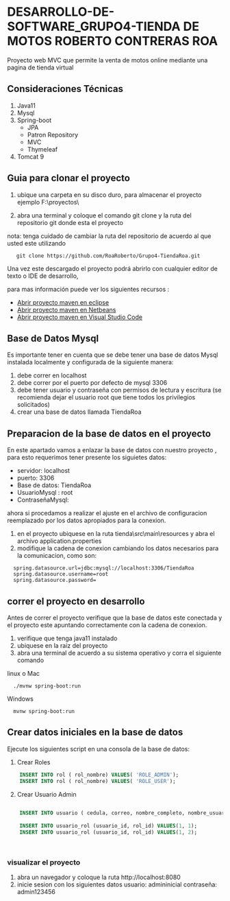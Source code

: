 # DESARROLLO-DE-SOFTWARE_GRUPO4-TIENDA DE MOTOS ROBERTO CONTRERAS ROA

Proyecto web MVC que permite la venta de motos online mediante una pagina de tienda virtual

## Consideraciones Técnicas

1. Java11
2. Mysql
3. Spring-boot  
   * JPA
   * Patron Repository
   * MVC
   * Thymeleaf
5. Tomcat 9 

## Guia para clonar el proyecto

1. ubique una carpeta en su disco duro, para almacenar el proyecto ejemplo 
F:\proyectos\

2. abra una terminal y coloque el comando git clone y la ruta del repositorio git donde esta el proyecto

nota: tenga cuidado de cambiar la ruta del repositorio de acuerdo al que usted este utilizando

~~~
   git clone https://github.com/RoaRoberto/Grupo4-TiendaRoa.git
~~~

Una vez este descargado el proyecto podrá abrirlo con cualquier editor de texto o IDE de desarrollo,

para mas información puede ver los siguientes recursos :

* [Abrir proyecto maven en eclipse](https://www.youtube.com/watch?v=FckwSuNnn9g)
* [Abrir proyecto maven en Netbeans](https://www.youtube.com/watch?v=ejchUBB_9SY)
* [Abrir proyecto maven en Visual Studio Code](https://www.youtube.com/watch?v=rYaEuDdpMFc)

## Base de Datos Mysql

Es importante tener en cuenta que se debe tener una base de datos Mysql instalada localmente y configurada
de la siguiente manera:

1. debe correr en localhost 
2. debe correr por el puerto por defecto de mysql 3306
3. debe tener usuario y contraseña con permisos de lectura y escritura (se recomienda dejar el usuario root que tiene todos los privilegios solicitados)
4. crear una base de datos llamada TiendaRoa



## Preparacion de la base de datos en el proyecto


En este apartado vamos a enlazar la base de datos con nuestro proyecto , para esto requerimos tener presente los siguietes datos:

* servidor: localhost
* puerto: 3306
* Base de datos: TiendaRoa
* UsuarioMysql : root
* ContraseñaMysql: <la que definio>

ahora si procedamos a realizar el ajuste en el archivo de configuracion reemplazado por los datos apropiados para la conexion.


1. en el proyecto ubiquese en la ruta  tienda\src\main\resources y abra el archivo application.properties
2. modifique la cadena de conexion cambiando los datos necesarios para la comunicacion, como son:



~~~
  spring.datasource.url=jdbc:mysql://localhost:3306/TiendaRoa
  spring.datasource.username=root
  spring.datasource.password=
~~~

## correr el proyecto en desarrollo

Antes de correr el proyecto verifique que la base de datos este conectada y el proyecto este apuntando correctamente con la cadena de conexion.

1. verifique que tenga java11 instalado
1. ubiquese en la raiz del proyecto
2. abra una terminal de acuerdo a su sistema operativo y corra el siguiente comando

linux o Mac

~~~
  ./mvnw spring-boot:run
~~~


Windows

~~~
  mvnw spring-boot:run
~~~



## Crear datos iniciales en la base de datos

Ejecute los siguientes script en una consola de la base de datos:

1. Crear Roles

~~~sql
	INSERT INTO rol ( rol_nombre) VALUES( 'ROLE_ADMIN');
    INSERT INTO rol ( rol_nombre) VALUES( 'ROLE_USER');
~~~

2. Crear Usuario Admin

~~~sql
	
	INSERT INTO usuario ( cedula, correo, nombre_completo, nombre_usuario, password) VALUES(NULL, NULL, NULL, 'admininicial', '$2a$10$zfecf9gT4kj65EEkaZPPFODmNaz/PqBiLZf9YDf2z.3CjN4lNGU06');    
	
	INSERT INTO usuario_rol (usuario_id, rol_id) VALUES(1, 1);
    INSERT INTO usuario_rol (usuario_id, rol_id) VALUES(1, 2);

	
~~~


### visualizar el proyecto

1. abra un navegador y coloque la ruta http://localhost:8080
2. inicie sesion con los siguientes datos
   usuario: admininicial
   contraseña: admin123456


